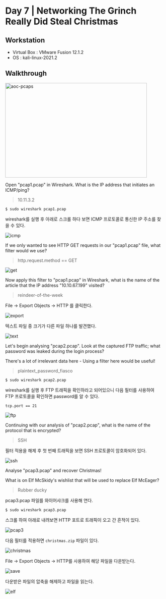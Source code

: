 # Day 7 | Networking The Grinch Really Did Steal Christmas

## Workstation
- Virtual Box : VMware Fusion 12.1.2
- OS : kali-linux-2021.2

## Walkthrough
<img src="https://github.com/jasperkim425/Walkthrough/blob/main/TryHackMe/25%20Days%20of%20Cyber%20Security/Day%207/image/aoc-pcaps.png" width="450px" height="300px" title="aoc-pcaps" alt="aoc-pcaps"></img><br/>


Open "pcap1.pcap" in Wireshark. What is the IP address that initiates an ICMP/ping?

> 10.11.3.2

```
$ sudo wireshark pcap1.pcap
```

wireshark를 실행 후 아래로 스크롤 하다 보면 ICMP 프로토콜로 통신한 IP 주소를 찾을 수 있다.

![icmp](https://github.com/jasperkim425/Walkthrough/blob/main/TryHackMe/25%20Days%20of%20Cyber%20Security/Day%207/image/icmp.png)

If we only wanted to see HTTP GET requests in our "pcap1.pcap" file, what filter would we use?

> http.request.method == GET

![get](https://github.com/jasperkim425/Walkthrough/blob/main/TryHackMe/25%20Days%20of%20Cyber%20Security/Day%207/image/get.png)

Now apply this filter to "pcap1.pcap" in Wireshark, what is the name of the article that the IP address "10.10.67.199" visited?

> reindeer-of-the-week

File → Export Objects → HTTP 를 클릭한다.

![export](https://github.com/jasperkim425/Walkthrough/blob/main/TryHackMe/25%20Days%20of%20Cyber%20Security/Day%207/image/export.png)

텍스트 파일 중 크기가 다른 파일 하나를 발견했다.

![text](https://github.com/jasperkim425/Walkthrough/blob/main/TryHackMe/25%20Days%20of%20Cyber%20Security/Day%207/image/text.png)

Let's begin analysing "pcap2.pcap". Look at the captured FTP traffic; what password was leaked during the login process?

There's a lot of irrelevant data here - Using a filter here would be useful!

> plaintext_password_fiasco

```
$ sudo wireshark pcap2.pcap
```

wireshark를 실행 후 FTP 트래픽을 확인하라고 되어있으니 다음 필터를 사용하여 FTP 프로토콜을 확인하면 password를 알 수 있다.

```
tcp.port == 21
```

![ftp](https://github.com/jasperkim425/Walkthrough/blob/main/TryHackMe/25%20Days%20of%20Cyber%20Security/Day%207/image/ftp.png)

Continuing with our analysis of "pcap2.pcap", what is the name of the protocol that is encrypted?

> SSH

필터 적용을 해제 후 첫 번째 트래픽을 보면 SSH 프로토콜이 암호화되어 있다.

![ssh](https://github.com/jasperkim425/Walkthrough/blob/main/TryHackMe/25%20Days%20of%20Cyber%20Security/Day%207/image/ssh.png)

Analyse "pcap3.pcap" and recover Christmas!

What is on Elf McSkidy's wishlist that will be used to replace Elf McEager?

> Rubber ducky

pcap3.pcap 파일를 와이어샤크를 사용해 연다.

```
$ sudo wireshark pcap3.pcap
```

스크롤 하여 아래로 내려보면 HTTP 포트로 트래픽이 오고 간 흔적이 있다.

![pcap3](https://github.com/jasperkim425/Walkthrough/blob/main/TryHackMe/25%20Days%20of%20Cyber%20Security/Day%207/image/pcap3.png)

다음 필터를 적용하면 `christmas.zip` 파일이 있다. 

![christmas](https://github.com/jasperkim425/Walkthrough/blob/main/TryHackMe/25%20Days%20of%20Cyber%20Security/Day%207/image/christmas.png)

File → Export Objects → HTTP를 사용하여 해당 파일을 다운받는다.

![save](https://github.com/jasperkim425/Walkthrough/blob/main/TryHackMe/25%20Days%20of%20Cyber%20Security/Day%207/image/save.png)

다운받은 파일의 압축을 해제하고 파일을 읽는다.

![elf](https://github.com/jasperkim425/Walkthrough/blob/main/TryHackMe/25%20Days%20of%20Cyber%20Security/Day%207/image/elf.png)
